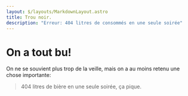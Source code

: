 ```yaml
---
layout: $/layouts/MarkdownLayout.astro
title: Trou noir.
description: "Erreur: 404 litres de consommés en une seule soirée"
---
```

# On a tout bu!

On ne se souvient plus trop de la veille, mais on a au moins retenu une chose importante:

> 404 litres de bière en une seule soirée, ça pique.
